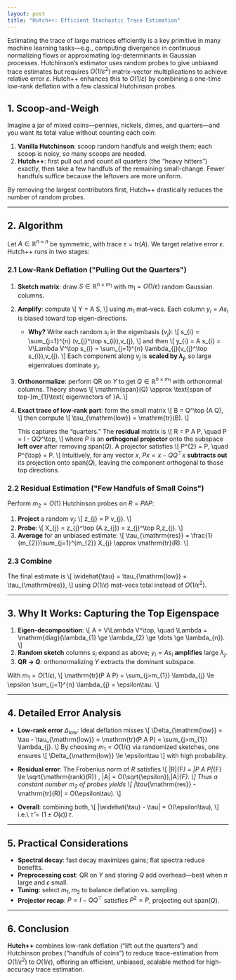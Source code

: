 ```yaml
---
layout: post
title: "Hutch++: Efficient Stochastic Trace Estimation"
---
```

Estimating the trace of large matrices efficiently is a key primitive in many machine learning tasks—e.g., computing divergence in continuous normalizing flows or approximating log-determinants in Gaussian processes. 
Hutchinson’s estimator uses random probes to give unbiased trace estimates but requires $O\bigl(1/\varepsilon^2 \bigr)$ matrix–vector multiplications to achieve relative error $\varepsilon$.
Hutch++ enhances this to $O\bigl(1/\varepsilon \bigr)$ by combining a one-time low-rank deflation with a few classical Hutchinson probes.
## 1. Scoop-and-Weigh 

Imagine a jar of mixed coins—pennies, nickels, dimes, and quarters—and you want its total value without counting each coin:

1. **Vanilla Hutchinson**: scoop random handfuls and weigh them; each scoop is noisy, so many scoops are needed.
2. **Hutch++**: first pull out and count all quarters (the “heavy hitters”) exactly, then take a few handfuls of the remaining small-change. Fewer handfuls suffice because the leftovers are more uniform.

By removing the largest contributors first, Hutch++ drastically reduces the number of random probes.

---

## 2. Algorithm

Let $A \in \mathbb{R}^{n\times n}$ be symmetric, with trace $\tau = \mathrm{tr}(A)$. We target relative error $\epsilon$. Hutch++ runs in two stages:

### 2.1 Low-Rank Deflation ("Pulling Out the Quarters")

1. **Sketch matrix**: draw $S \in \mathbb{R}^{n\times m_{1}}$ with $m_{1} = O(1/\epsilon)$ random Gaussian columns.
2. **Amplify**: compute
   \\[
   Y = A S,
   \\]
   using $m_{1}$ mat–vecs. Each column $y_{i}=A s_{i}$ is biased toward top eigen-directions.

   - **Why?**  Write each random $s_{i}$ in the eigenbasis $\{v_{j}\}$:
     \\[
       s_{i} = \sum_{j=1}^{n} (v_{j}^\top s_{i})\,v_{j},
     \\]
     and then
     \\[
       y_{i} = A s_{i} = V\Lambda V^\top s_{i} = \sum_{j=1}^{n} \lambda_{j}(v_{j}^\top s_{i})\,v_{j}.
     \\]
     Each component along $v_{j}$ is **scaled by $\lambda_{j}$**, so large eigenvalues dominate $y_{i}$.

3. **Orthonormalize**: perform QR on $Y$ to get $Q \in \mathbb{R}^{n\times m_{1}}$ with orthonormal columns.  Theory shows
   \\[
     \mathrm{span}(Q) \approx \text{span of top-}m_{1}\text{ eigenvectors of }A.
   \\]

4. **Exact trace of low-rank part**: form the small matrix
   \\[
     B = Q^\top (A Q),
   \\]
   then compute
   \\[
     \tau_{\mathrm{low}} = \mathrm{tr}(B).
   \\]

   This captures the “quarters.”  The **residual** matrix is
   \\[
     R = P A P,
     \quad
     P = I - QQ^\top,
   \\]
   where $P$ is an **orthogonal projector** onto the subspace **left over** after removing span($Q$).  A projector satisfies
   \\[
     P^{2} = P,
     \quad
     P^{\top} = P.
   \\]
   Intuitively, for any vector $x$, $P x = x - QQ^\top x$ **subtracts out** its projection onto span($Q$), leaving the component orthogonal to those top directions.

### 2.2 Residual Estimation ("Few Handfuls of Small Coins")

Perform $m_{2}=O(1)$ Hutchinson probes on $R=PAP$:

1. **Project** a random $v_{j}$:
   \\[
     z_{j} = P v_{j}.
   \\]
2. **Probe**:
   \\[
     X_{j} = z_{j}^\top (A z_{j}) = z_{j}^\top R\,z_{j}.
   \\]
3. **Average** for an unbiased estimate:
   \\[
     \tau_{\mathrm{res}} = \frac{1}{m_{2}}\sum_{j=1}^{m_{2}} X_{j} \approx \mathrm{tr}(R).
   \\]

### 2.3 Combine

The final estimate is
\\[
  \widehat{\tau} = \tau_{\mathrm{low}} + \tau_{\mathrm{res}},
\\]
using $O(1/\epsilon)$ mat–vecs total instead of $O(1/\epsilon^{2})$.

---

## 3. Why It Works: Capturing the Top Eigenspace

1. **Eigen-decomposition**:
   \\[
     A = V\Lambda V^\top,
     \quad
     \Lambda = \mathrm{diag}(\lambda_{1} \ge \lambda_{2} \ge \dots \ge \lambda_{n}).
   \\]
2. **Random sketch** columns $s_{i}$ expand as above; $y_{i}=As_{i}$ **amplifies** large $\lambda_{j}$.
3. **QR → $Q$**: orthonormalizing $Y$ extracts the dominant subspace.

With $m_{1}=O(1/\epsilon)$,
\\[
  \mathrm{tr}(P A P) = \sum_{j>m_{1}} \lambda_{j} \le \epsilon \sum_{j=1}^{n} \lambda_{j} = \epsilon\tau.
\\]

---

## 4. Detailed Error Analysis

- **Low-rank error** $\Delta_{\mathrm{low}}$:
  Ideal deflation misses
  \\[
    \Delta_{\mathrm{low}} = \tau - \tau_{\mathrm{low}} = \mathrm{tr}(P A P) = \sum_{j>m_{1}} \lambda_{j}.
  \\]
  By choosing $m_{1}=O(1/\epsilon)$ via randomized sketches, one ensures
  \\[
    \Delta_{\mathrm{low}} \le \epsilon\tau
  \\]
  with high probability.

- **Residual error**:
  The Frobenius norm of $R$ satisfies
  \\[
    \|R\|_{F} = \|P A P\|_{F} \le \sqrt{\mathrm{rank}(R)} \, \|A\| = O(\sqrt{\epsilon})\,\|A\|_{F}.
  \\]
  Thus a constant number $m_{2}$ of probes yields
  \\[
    |\tau_{\mathrm{res}} - \mathrm{tr}(R)| = O(\epsilon\tau).
  \\]

- **Overall**: combining both,
  \\[
    |\widehat{\tau} - \tau| = O(\epsilon\tau),
  \\]
  i.e.\ $\widehat{\tau}=(1\pm O(\epsilon))\,\tau$.

---

## 5. Practical Considerations

- **Spectral decay**: fast decay maximizes gains; flat spectra reduce benefits.
- **Preprocessing cost**: QR on $Y$ and storing $Q$ add overhead—best when $n$ large and $\epsilon$ small.
- **Tuning**: select $m_{1},m_{2}$ to balance deflation vs. sampling.
- **Projector recap**: $P=I-QQ^\top$ satisfies $P^{2}=P$, projecting out span($Q$).

---

## 6. Conclusion

**Hutch++** combines low-rank deflation (“lift out the quarters”) and Hutchinson probes (“handfuls of coins”) to reduce trace-estimation from $O(1/\epsilon^{2})$ to $O(1/\epsilon)$, offering an efficient, unbiased, scalable method for high-accuracy trace estimation.
